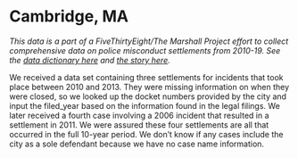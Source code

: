 # Cambridge, MA

*This data is a part of a FiveThirtyEight/The Marshall Project effort to collect comprehensive data on police misconduct settlements from 2010-19. See the [data dictionary here](../) and [the story here](https://fivethirtyeight.com/features/police-misconduct-costs-cities-millions-every-year-but-thats-where-the-accountability-ends).*

We received a data set containing three settlements for incidents that took place between 2010 and 2013. They were missing information on when they were closed, so we looked up the docket numbers provided by the city and input the filed_year based on the information found in the legal filings. We later received a fourth case involving a 2006 incident that resulted in a settlement in 2011. We were assured these four settlements are all that occurred in the full 10-year period. We don’t know if any cases include the city as a sole defendant because we have no case name information.
